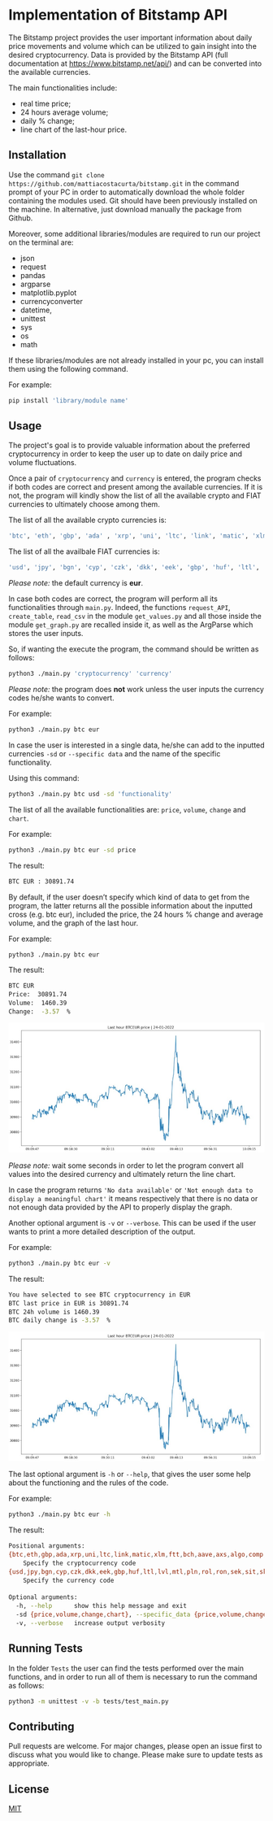 # Implementation of Bitstamp API

The Bitstamp project provides the user important information about daily
price movements and volume which can be utilized to gain insight into the
desired cryptocurrency. Data is provided by the Bitstamp API (full 
documentation at https://www.bitstamp.net/api/) and can be converted into
the available currencies.

The main functionalities include: 

- real time price;
- 24 hours average volume;
- daily % change;
- line chart of the last-hour price. 

## Installation

Use the command `git clone https://github.com/mattiacostacurta/bitstamp.git` in the command prompt of your PC in order to automatically download the whole folder containing the modules used. 
Git should have been previously installed on the machine. 
In alternative, just download manually the package from Github.

Moreover, some additional libraries/modules are required to run our project on the terminal are: 

- json
- request 
- pandas
- argparse
- matplotlib.pyplot
- currencyconverter
- datetime, 
- unittest
- sys
- os
- math

If these libraries/modules are not already installed in your pc, you can install them using the following command.

For example: 
```bash
pip install 'library/module name'
```

## Usage

The project's goal is to provide valuable information about the preferred cryptocurrency in order to keep the user up to date on daily price and volume fluctuations. 

Once a pair of `cryptocurrency` and `currency` is entered, the program checks if both codes are correct and present among the available currencies. If it is not, the program will kindly show the list of all the available crypto and FIAT currencies to ultimately choose among them.

The list of all the available crypto currencies is: 
```bash
'btc', 'eth', 'gbp', 'ada' , 'xrp', 'uni', 'ltc', 'link', 'matic', 'xlm', 'ftt', 'bch', 'aave', 'axs', 'algo', 'comp', 'snx', 'hbar', 'chz', 'cel', 'enj', 'bat', 'mkr', 'zrx', 'audio', 'skl', 'yfi' , 'sushi', 'alpha', 'storj', 'sxp', 'grt', 'uma', 'omg', 'knc', 'crv', 'sand', 'fet', 'rgt', 'slp', 'eurt', 'usdt', 'usdc', 'pax'
```

The list of all the availbale FIAT currencies is: 
```bash
'usd', 'jpy', 'bgn', 'cyp', 'czk', 'dkk', 'eek', 'gbp', 'huf', 'ltl', 'lvl', 'mtl', 'pln', 'rol', 'ron', 'sek', 'sit', 'skk', 'chf', 'isk', 'nok', 'hrk', 'rub', 'trl', 'try', 'aud', 'brl', 'cad', 'cny', 'hkd', 'idr', 'ils', 'inr', 'krw', 'mxn', 'myr', 'nzd', 'php', 'sgd', 'thb', 'zar'
```

*Please note:* the default currency is **eur**.

In case both codes are correct, the program will perform all its functionalities through `main.py`. Indeed, the functions  `request_API`, `
create_table`, `read_csv` in the module `get_values.py` and all those inside the module `get_graph.py` are recalled inside it, as well as the ArgParse which stores the user inputs.  

So, if wanting the execute the program, the command should be written as follows:
```bash
python3 ./main.py 'cryptocurrency' 'currency'
``` 

*Please note:* the program does **not** work unless the user inputs the currency codes he/she wants to convert.

For example: 
```bash
python3 ./main.py btc eur
```

In case the user is interested in a single data, he/she can add to the inputted currencies `-sd` or `--specific data` and the name of the specific functionality.

Using this command:
```bash
python3 ./main.py btc usd -sd 'functionality'
``` 

The list of all the available functionalities are: `price`, `volume`, `change` and `chart`. 

For example:
```bash
python3 ./main.py btc eur -sd price
```

The result:
```bash
BTC EUR : 30891.74
```

By default, if the user doesn’t specify which kind of data to get from the program, the latter returns all the possible information about the inputted cross (e.g. btc eur), included the price, the 24 hours % change and average volume, and the graph of the last hour.

For example:
```bash
python3 ./main.py btc eur
```

The result:
```bash
BTC EUR
Price:  30891.74
Volume:  1460.39
Change:  -3.57  %
```
![btceur](btceur.jpg)

*Please note:* wait some seconds in order to let the program convert all values into the desired currency and ultimately return the line chart.

In case the program returns `'No data available'` or `'Not enough data to display a meaningful chart'` it means respectively that there is no data or not enough data provided by the API to properly display the graph.

Another optional argument is `-v` or `--verbose`. This can be used if the user wants to print a more detailed description of the output.

For example: 
```bash
python3 ./main.py btc eur -v
```

The result: 
```bash
You have selected to see BTC cryptocurrency in EUR
BTC last price in EUR is 30891.74
BTC 24h volume is 1460.39
BTC daily change is -3.57  %
```
![btceur](btceur.jpg)

The last optional argument is `-h` or `--help`, that gives the user some help about the functioning and the rules of the code.

For example:
```bash
python3 ./main.py btc eur -h
```

The result:
```bash
Positional arguments:
{btc,eth,gbp,ada,xrp,uni,ltc,link,matic,xlm,ftt,bch,aave,axs,algo,comp,snx,hbar,chz,cel,enj,bat,mkr,zrx,audio,skl,yfi,sushi,alpha,storj,sxp,grt,uma,omg,knc,crv,sand,fet,rgt,slp,eurt,usdt,usdc,pax}
    Specify the cryptocurrency code
{usd,jpy,bgn,cyp,czk,dkk,eek,gbp,huf,ltl,lvl,mtl,pln,rol,ron,sek,sit,skk,chf,isk,nok,hrk,rub,trl,try,aud,brl,cad,cny,hkd,idr,ils,inr,krw,mxn,myr,nzd,php,sgd,thb,zar}
    Specify the currency code

Optional arguments:
  -h, --help      show this help message and exit
  -sd {price,volume,change,chart}, --specific_data {price,volume,change,chart}    Specify which information you want to know
  -v, --verbose   increase output verbosity 
```

## Running Tests 

In the folder `Tests` the user can find the tests performed over the main functions, and in order to run all of them is necessary to run the command as follows:
```bash
python3 -m unittest -v -b tests/test_main.py
```

## Contributing

Pull requests are welcome. For major changes, please open an issue first to discuss what you would like to change. 
Please make sure to update tests as appropriate.

## License

[MIT](https://choosealicense.com/licenses/mit/)
